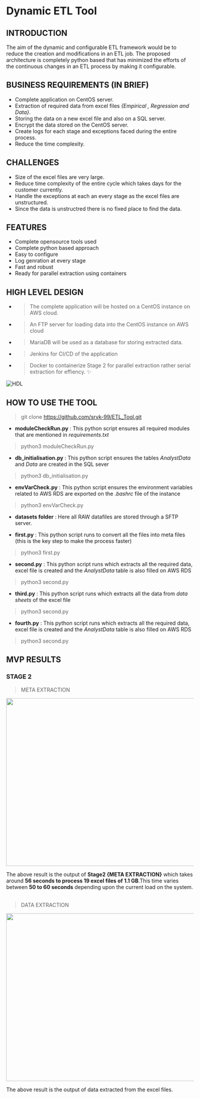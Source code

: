 # Dynamic ETL Tool

## INTRODUCTION
The aim of the dynamic and configurable ETL framework would be to reduce the creation and modifications in an ETL job.
The proposed architecture is completely python based that has minimized the efforts of the continuous changes in an ETL process by making it configurable.

## BUSINESS REQUIREMENTS (IN BRIEF)
* Complete application on CentOS server.
* Extraction of required data from excel files *{Empirical , Regression and Data}*.
* Storing the data on a new excel file and also on a SQL server.
* Encrypt the data stored on the CentOS server.
* Create logs for each stage and exceptions faced during the entire process.
* Reduce the time complexity.

## CHALLENGES 
* Size of the excel files are very large.
* Reduce time complexity of the entire cycle which takes days for the customer currently.
* Handle the exceptions at each an every stage as the excel files are unstructured.
* Since the data is unstructred there is no fixed place to find the data. 

## FEATURES
*  Complete opensource tools used
*  Complete python based approach
*  Easy to configure
*  Log genration at every stage
*  Fast and robust
*  Ready for parallel extraction using containers

## HIGH LEVEL DESIGN
* > The complete application will be hosted on a CentOS instance on AWS cloud. 
* > An FTP server for loading data into the CentOS instance on AWS cloud
* > MariaDB will be used as a database for storing extracted data.
* > Jenkins for CI/CD of the application
* > Docker to containerize Stage 2 for parallel extraction rather serial extraction for effiency. :sparkles:

<img alt="HDL" src="https://github.com/srvk-99/ETL_Tool/blob/master/gifs/hdl%20update.png"/>

## HOW TO USE THE TOOL 
> git clone https://github.com/srvk-99/ETL_Tool.git 

* <strong>moduleCheckRun.py</strong> : This  python script ensures all required modules that are mentioned in *requirements.txt* 
> python3 moduleCheckRun.py
* <strong>db_initialisation.py</strong> : This python script ensures the tables *AnalystData* and *Data* are created in the SQL sever
> python3 db_initialisation.py
* <strong>envVarCheck.py</strong> : This python script ensures the environment variables related to AWS RDS are exported on the *.bashrc* file of the instance
> python3 envVarCheck.py
* <strong>datasets folder</strong> : Here all RAW datafiles are stored through a SFTP server.

* <strong>first.py</strong> : This python script runs to convert all the files into meta files (this is the key step to make the process faster)
> python3 first.py

* <strong>second.py</strong> : This python script runs which extracts all the required data, excel file is created and the *AnalystData* table is also filled on AWS RDS
> python3 second.py


* <strong>third.py</strong> : This python script runs which extracts all the data from *data sheets* of the excel file
> python3 second.py

* <strong>fourth.py</strong> : This python script runs which extracts all the required data, excel file is created and the *AnalystData* table is also filled on AWS RDS
> python3 second.py

## MVP RESULTS
### STAGE 2

> META EXTRACTION
<p align="center">
  <img width="1000" height="450" src="https://github.com/srvk-99/ETL_Tool/blob/master/gifs/first.gif">
</p>
The above result is the output of <strong>Stage2 {META EXTRACTION}</strong>  which takes around <strong>56 seconds to process 19 excel files of 1.1 GB</strong>.This time varies between <strong>50 to 60 seconds</strong> depending upon the current load on the system.
<br>
<br>

> DATA EXTRACTION

<p align="center">
  <img width="1000" height="450" src="https://github.com/srvk-99/ETL_Tool/blob/master/gifs/second.gif">
</p>
The above result is the output of data extracted from the excel files.
